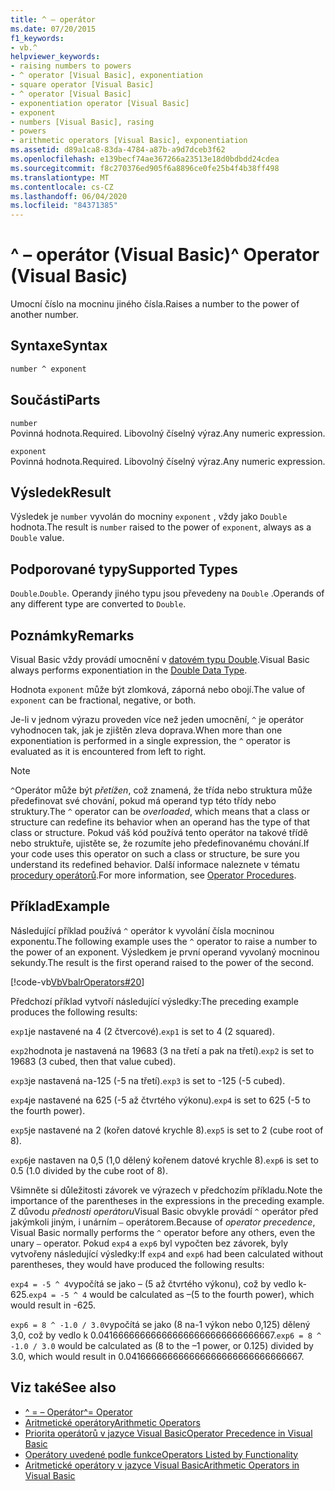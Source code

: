 ```yaml
---
title: ^ – operátor
ms.date: 07/20/2015
f1_keywords:
- vb.^
helpviewer_keywords:
- raising numbers to powers
- ^ operator [Visual Basic], exponentiation
- square operator [Visual Basic]
- ^ operator [Visual Basic]
- exponentiation operator [Visual Basic]
- exponent
- numbers [Visual Basic], rasing
- powers
- arithmetic operators [Visual Basic], exponentiation
ms.assetid: d89a1ca8-83da-4784-a87b-a9d7dceb3f62
ms.openlocfilehash: e139becf74ae367266a23513e18d0bdbdd24cdea
ms.sourcegitcommit: f8c270376ed905f6a8896ce0fe25b4f4b38ff498
ms.translationtype: MT
ms.contentlocale: cs-CZ
ms.lasthandoff: 06/04/2020
ms.locfileid: "84371385"
---
```

# <a name="-operator-visual-basic"></a><span data-ttu-id="1a027-102">^ – operátor (Visual Basic)</span><span class="sxs-lookup"><span data-stu-id="1a027-102">^ Operator (Visual Basic)</span></span>

<span data-ttu-id="1a027-103">Umocní číslo na mocninu jiného čísla.</span><span class="sxs-lookup"><span data-stu-id="1a027-103">Raises a number to the power of another number.</span></span>

## <a name="syntax"></a><span data-ttu-id="1a027-104">Syntaxe</span><span class="sxs-lookup"><span data-stu-id="1a027-104">Syntax</span></span>

```vb
number ^ exponent
```

## <a name="parts"></a><span data-ttu-id="1a027-105">Součásti</span><span class="sxs-lookup"><span data-stu-id="1a027-105">Parts</span></span>

`number`\
<span data-ttu-id="1a027-106">Povinná hodnota.</span><span class="sxs-lookup"><span data-stu-id="1a027-106">Required.</span></span> <span data-ttu-id="1a027-107">Libovolný číselný výraz.</span><span class="sxs-lookup"><span data-stu-id="1a027-107">Any numeric expression.</span></span>

`exponent`\
<span data-ttu-id="1a027-108">Povinná hodnota.</span><span class="sxs-lookup"><span data-stu-id="1a027-108">Required.</span></span> <span data-ttu-id="1a027-109">Libovolný číselný výraz.</span><span class="sxs-lookup"><span data-stu-id="1a027-109">Any numeric expression.</span></span>

## <a name="result"></a><span data-ttu-id="1a027-110">Výsledek</span><span class="sxs-lookup"><span data-stu-id="1a027-110">Result</span></span>

<span data-ttu-id="1a027-111">Výsledek je `number` vyvolán do mocniny `exponent` , vždy jako `Double` hodnota.</span><span class="sxs-lookup"><span data-stu-id="1a027-111">The result is `number` raised to the power of `exponent`, always as a `Double` value.</span></span>

## <a name="supported-types"></a><span data-ttu-id="1a027-112">Podporované typy</span><span class="sxs-lookup"><span data-stu-id="1a027-112">Supported Types</span></span>

<span data-ttu-id="1a027-113">`Double`.</span><span class="sxs-lookup"><span data-stu-id="1a027-113">`Double`.</span></span> <span data-ttu-id="1a027-114">Operandy jiného typu jsou převedeny na `Double` .</span><span class="sxs-lookup"><span data-stu-id="1a027-114">Operands of any different type are converted to `Double`.</span></span>

## <a name="remarks"></a><span data-ttu-id="1a027-115">Poznámky</span><span class="sxs-lookup"><span data-stu-id="1a027-115">Remarks</span></span>

<span data-ttu-id="1a027-116">Visual Basic vždy provádí umocnění v [datovém typu Double](../data-types/double-data-type.md).</span><span class="sxs-lookup"><span data-stu-id="1a027-116">Visual Basic always performs exponentiation in the [Double Data Type](../data-types/double-data-type.md).</span></span>

<span data-ttu-id="1a027-117">Hodnota `exponent` může být zlomková, záporná nebo obojí.</span><span class="sxs-lookup"><span data-stu-id="1a027-117">The value of `exponent` can be fractional, negative, or both.</span></span>

<span data-ttu-id="1a027-118">Je-li v jednom výrazu proveden více než jeden umocnění, `^` je operátor vyhodnocen tak, jak je zjištěn zleva doprava.</span><span class="sxs-lookup"><span data-stu-id="1a027-118">When more than one exponentiation is performed in a single expression, the `^` operator is evaluated as it is encountered from left to right.</span></span>

> [!NOTE]
> <span data-ttu-id="1a027-119">`^`Operátor může být *přetížen*, což znamená, že třída nebo struktura může předefinovat své chování, pokud má operand typ této třídy nebo struktury.</span><span class="sxs-lookup"><span data-stu-id="1a027-119">The `^` operator can be *overloaded*, which means that a class or structure can redefine its behavior when an operand has the type of that class or structure.</span></span> <span data-ttu-id="1a027-120">Pokud váš kód používá tento operátor na takové třídě nebo struktuře, ujistěte se, že rozumíte jeho předefinovanému chování.</span><span class="sxs-lookup"><span data-stu-id="1a027-120">If your code uses this operator on such a class or structure, be sure you understand its redefined behavior.</span></span> <span data-ttu-id="1a027-121">Další informace naleznete v tématu [procedury operátorů](../../programming-guide/language-features/procedures/operator-procedures.md).</span><span class="sxs-lookup"><span data-stu-id="1a027-121">For more information, see [Operator Procedures](../../programming-guide/language-features/procedures/operator-procedures.md).</span></span>

## <a name="example"></a><span data-ttu-id="1a027-122">Příklad</span><span class="sxs-lookup"><span data-stu-id="1a027-122">Example</span></span>

<span data-ttu-id="1a027-123">Následující příklad používá `^` operátor k vyvolání čísla mocninou exponentu.</span><span class="sxs-lookup"><span data-stu-id="1a027-123">The following example uses the `^` operator to raise a number to the power of an exponent.</span></span> <span data-ttu-id="1a027-124">Výsledkem je první operand vyvolaný mocninou sekundy.</span><span class="sxs-lookup"><span data-stu-id="1a027-124">The result is the first operand raised to the power of the second.</span></span>

[!code-vb[VbVbalrOperators#20](~/samples/snippets/visualbasic/VS_Snippets_VBCSharp/VbVbalrOperators/VB/Class1.vb#20)]

<span data-ttu-id="1a027-125">Předchozí příklad vytvoří následující výsledky:</span><span class="sxs-lookup"><span data-stu-id="1a027-125">The preceding example produces the following results:</span></span>

<span data-ttu-id="1a027-126">`exp1`je nastavené na 4 (2 čtvercové).</span><span class="sxs-lookup"><span data-stu-id="1a027-126">`exp1` is set to 4 (2 squared).</span></span>

<span data-ttu-id="1a027-127">`exp2`hodnota je nastavená na 19683 (3 na třetí a pak na třetí).</span><span class="sxs-lookup"><span data-stu-id="1a027-127">`exp2` is set to 19683 (3 cubed, then that value cubed).</span></span>

<span data-ttu-id="1a027-128">`exp3`je nastavená na-125 (-5 na třetí).</span><span class="sxs-lookup"><span data-stu-id="1a027-128">`exp3` is set to -125 (-5 cubed).</span></span>

<span data-ttu-id="1a027-129">`exp4`je nastavené na 625 (-5 až čtvrtého výkonu).</span><span class="sxs-lookup"><span data-stu-id="1a027-129">`exp4` is set to 625 (-5 to the fourth power).</span></span>

<span data-ttu-id="1a027-130">`exp5`je nastavené na 2 (kořen datové krychle 8).</span><span class="sxs-lookup"><span data-stu-id="1a027-130">`exp5` is set to 2 (cube root of 8).</span></span>

<span data-ttu-id="1a027-131">`exp6`je nastaven na 0,5 (1,0 dělený kořenem datové krychle 8).</span><span class="sxs-lookup"><span data-stu-id="1a027-131">`exp6` is set to 0.5 (1.0 divided by the cube root of 8).</span></span>

<span data-ttu-id="1a027-132">Všimněte si důležitosti závorek ve výrazech v předchozím příkladu.</span><span class="sxs-lookup"><span data-stu-id="1a027-132">Note the importance of the parentheses in the expressions in the preceding example.</span></span> <span data-ttu-id="1a027-133">Z důvodu *přednosti operátoru*Visual Basic obvykle provádí `^` operátor před jakýmkoli jiným, i unárním `–` operátorem.</span><span class="sxs-lookup"><span data-stu-id="1a027-133">Because of *operator precedence*, Visual Basic normally performs the `^` operator before any others, even the unary `–` operator.</span></span> <span data-ttu-id="1a027-134">Pokud `exp4` a `exp6` byl vypočten bez závorek, byly vytvořeny následující výsledky:</span><span class="sxs-lookup"><span data-stu-id="1a027-134">If `exp4` and `exp6` had been calculated without parentheses, they would have produced the following results:</span></span>

<span data-ttu-id="1a027-135">`exp4 = -5 ^ 4`vypočítá se jako – (5 až čtvrtého výkonu), což by vedlo k-625.</span><span class="sxs-lookup"><span data-stu-id="1a027-135">`exp4 = -5 ^ 4` would be calculated as –(5 to the fourth power), which would result in -625.</span></span>

<span data-ttu-id="1a027-136">`exp6 = 8 ^ -1.0 / 3.0`vypočítá se jako (8 na-1 výkon nebo 0,125) dělený 3,0, což by vedlo k 0.041666666666666666666666666666667.</span><span class="sxs-lookup"><span data-stu-id="1a027-136">`exp6 = 8 ^ -1.0 / 3.0` would be calculated as (8 to the –1 power, or 0.125) divided by 3.0, which would result in 0.041666666666666666666666666666667.</span></span>

## <a name="see-also"></a><span data-ttu-id="1a027-137">Viz také</span><span class="sxs-lookup"><span data-stu-id="1a027-137">See also</span></span>

- [<span data-ttu-id="1a027-138">^ = – Operátor</span><span class="sxs-lookup"><span data-stu-id="1a027-138">^= Operator</span></span>](exponentiation-assignment-operator.md)
- [<span data-ttu-id="1a027-139">Aritmetické operátory</span><span class="sxs-lookup"><span data-stu-id="1a027-139">Arithmetic Operators</span></span>](arithmetic-operators.md)
- [<span data-ttu-id="1a027-140">Priorita operátorů v jazyce Visual Basic</span><span class="sxs-lookup"><span data-stu-id="1a027-140">Operator Precedence in Visual Basic</span></span>](operator-precedence.md)
- [<span data-ttu-id="1a027-141">Operátory uvedené podle funkce</span><span class="sxs-lookup"><span data-stu-id="1a027-141">Operators Listed by Functionality</span></span>](operators-listed-by-functionality.md)
- [<span data-ttu-id="1a027-142">Aritmetické operátory v jazyce Visual Basic</span><span class="sxs-lookup"><span data-stu-id="1a027-142">Arithmetic Operators in Visual Basic</span></span>](../../programming-guide/language-features/operators-and-expressions/arithmetic-operators.md)
